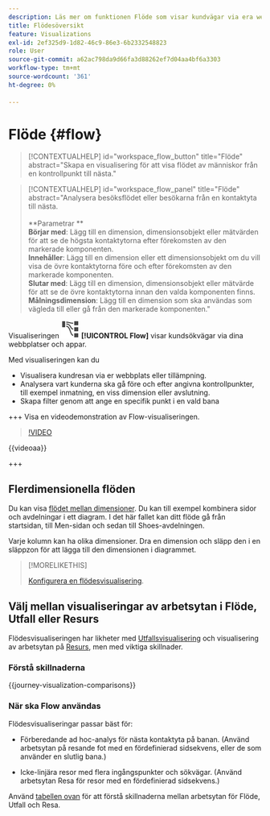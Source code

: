 ```yaml
---
description: Läs mer om funktionen Flöde som visar kundvägar via era webbplatser och appar.
title: Flödesöversikt
feature: Visualizations
exl-id: 2ef325d9-1d82-46c9-86e3-6b2332548823
role: User
source-git-commit: a62ac798da9d66fa3d88262ef7d04aa4bf6a3303
workflow-type: tm+mt
source-wordcount: '361'
ht-degree: 0%

---
```


# Flöde {#flow}

<!-- markdownlint-disable MD034 -->

>[!CONTEXTUALHELP]
>id="workspace_flow_button"
>title="Flöde"
>abstract="Skapa en visualisering för att visa flödet av människor från en kontrollpunkt till nästa."

>[!CONTEXTUALHELP]
>id="workspace_flow_panel"
>title="Flöde"
>abstract="Analysera besöksflödet eller besökarna från en kontaktyta till nästa.<br/><br/>**Parametrar **<br/>**Börjar med**: Lägg till en dimension, dimensionsobjekt eller mätvärden för att se de högsta kontaktytorna efter förekomsten av den markerade komponenten.<br/>**Innehåller**: Lägg till en dimension eller ett dimensionsobjekt om du vill visa de övre kontaktytorna före och efter förekomsten av den markerade komponenten.<br/>**Slutar med**: Lägg till en dimension, dimensionsobjekt eller mätvärde för att se de övre kontaktytorna innan den valda komponenten finns.<br/>**Målningsdimension**: Lägg till en dimension som ska användas som vägleda till eller gå från den markerade komponenten."

<!-- markdownlint-enable MD034 -->



Visualiseringen ![GraphPathing](/help/assets/icons/GraphPathing.svg) **[!UICONTROL Flow]** visar kundsökvägar via dina webbplatser och appar.

Med visualiseringen kan du

* Visualisera kundresan via er webbplats eller tillämpning.
* Analysera vart kunderna ska gå före och efter angivna kontrollpunkter, till exempel inmatning, en viss dimension eller avslutning.
* Skapa filter genom att ange en specifik punkt i en vald bana

+++ Visa en videodemonstration av Flow-visualiseringen.

>[!VIDEO](https://video.tv.adobe.com/v/346063/?quality=12)

{{videoaa}}

+++

## Flerdimensionella flöden

Du kan visa [flödet mellan dimensioner](/help/analysis-workspace/visualizations/c-flow/multi-dimensional-flow.md). Du kan till exempel kombinera sidor och avdelningar i ett diagram. I det här fallet kan ditt flöde gå från startsidan, till Men-sidan och sedan till Shoes-avdelningen.

Varje kolumn kan ha olika dimensioner. Dra en dimension och släpp den i en släppzon för att lägga till den dimensionen i diagrammet.

>[!MORELIKETHIS]
>
>[Konfigurera en flödesvisualisering](/help/analysis-workspace/visualizations/c-flow/create-flow.md).
>

## Välj mellan visualiseringar av arbetsytan i Flöde, Utfall eller Resurs

Flödesvisualiseringen har likheter med [Utfallsvisualisering](/help/analysis-workspace/visualizations/fallout/fallout-flow.md) och visualisering av arbetsytan på [Resurs](/help/analysis-workspace/visualizations/journey-canvas/journey-canvas.md), men med viktiga skillnader.

### Förstå skillnaderna

<!-- Information in this snippet is shared between Journey canvas, Fallout, and Flow visualization docs -->

{{journey-visualization-comparisons}}

### När ska Flow användas

Flödesvisualiseringar passar bäst för:

* Förberedande ad hoc-analys för nästa kontaktyta på banan. (Använd arbetsytan på resande fot med en fördefinierad sidsekvens, eller de som använder en slutlig bana.)

* Icke-linjära resor med flera ingångspunkter och sökvägar. (Använd arbetsytan Resa för resor med en fördefinierad sidsekvens.)

Använd [tabellen ovan](#understand-the-differences) för att förstå skillnaderna mellan arbetsytan för Flöde, Utfall och Resa.

